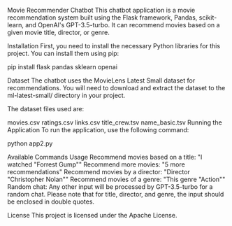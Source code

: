 Movie Recommender Chatbot
This chatbot application is a movie recommendation system built using the Flask framework, Pandas, scikit-learn, and OpenAI's GPT-3.5-turbo. It can recommend movies based on a given movie title, director, or genre.

Installation
First, you need to install the necessary Python libraries for this project. You can install them using pip:


pip install flask pandas sklearn openai

Dataset
The chatbot uses the MovieLens Latest Small dataset for recommendations. You will need to download and extract the dataset to the ml-latest-small/ directory in your project.

The dataset files used are:

movies.csv
ratings.csv
links.csv
title_crew.tsv
name_basic.tsv
Running the Application
To run the application, use the following command:

python app2.py


Available Commands Usage
Recommend movies based on a title: "I watched "Forrest Gump""
Recommend more movies: "5 more recommendations"
Recommend movies by a director: "Director "Christopher Nolan""
Recommend movies of a genre: "This genre "Action""
Random chat: Any other input will be processed by GPT-3.5-turbo for a random chat.
Please note that for title, director, and genre, the input should be enclosed in double quotes.

License
This project is licensed under the Apache License.